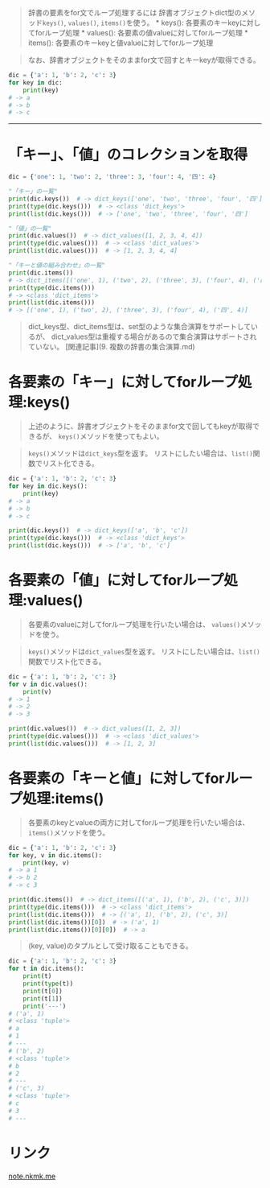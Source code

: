 > 辞書の要素をfor文でループ処理するには
  辞書オブジェクトdict型のメソッド`keys()`, `values()`, `items()`を使う。
    * keys():   各要素のキーkeyに対してforループ処理
    * values(): 各要素の値valueに対してforループ処理
    * items():  各要素のキーkeyと値valueに対してforループ処理

> なお、辞書オブジェクトをそのままfor文で回すとキーkeyが取得できる。

```python
dic = {'a': 1, 'b': 2, 'c': 3}
for key in dic:
    print(key)
# -> a
# -> b
# -> c
```

---------------------------------------------------------------------------

# 「キー」、「値」のコレクションを取得

```python
dic = {'one': 1, 'two': 2, 'three': 3, 'four': 4, '四': 4}

"「キー」の一覧"
print(dic.keys())  # -> dict_keys(['one', 'two', 'three', 'four', '四'])
print(type(dic.keys()))  # -> <class 'dict_keys'>
print(list(dic.keys()))  # -> ['one', 'two', 'three', 'four', '四']

"「値」の一覧"
print(dic.values())  # -> dict_values([1, 2, 3, 4, 4])
print(type(dic.values()))  # -> <class 'dict_values'>
print(list(dic.values()))  # -> [1, 2, 3, 4, 4]

"「キーと値の組み合わせ」の一覧"
print(dic.items())
# -> dict_items([('one', 1), ('two', 2), ('three', 3), ('four', 4), ('四', 4)])
print(type(dic.items()))
# -> <class 'dict_items'>
print(list(dic.items()))
# -> [('one', 1), ('two', 2), ('three', 3), ('four', 4), ('四', 4)]
```

> dict_keys型、dict_items型は、set型のような集合演算をサポートしているが、
  dict_values型は重複する場合があるので集合演算はサポートされていない。
[関連記事](9. 複数の辞書の集合演算.md)

# 各要素の「キー」に対してforループ処理:keys()

> 上述のように、辞書オブジェクトをそのままfor文で回してもkeyが取得できるが、
  `keys()`メソッドを使ってもよい。

> `keys()`メソッドは`dict_keys`型を返す。
> リストにしたい場合は、`list()`関数でリスト化できる。

```python
dic = {'a': 1, 'b': 2, 'c': 3}
for key in dic.keys():
    print(key)
# -> a
# -> b
# -> c

print(dic.keys())  # -> dict_keys(['a', 'b', 'c'])
print(type(dic.keys()))  # -> <class 'dict_keys'>
print(list(dic.keys()))  # -> ['a', 'b', 'c']
```

# 各要素の「値」に対してforループ処理:values()

> 各要素のvalueに対してforループ処理を行いたい場合は、
  `values()`メソッドを使う。

> `keys()`メソッドは`dict_values`型を返す。
> リストにしたい場合は、`list()`関数でリスト化できる。

```python
dic = {'a': 1, 'b': 2, 'c': 3}
for v in dic.values():
    print(v)
# -> 1
# -> 2
# -> 3

print(dic.values())  # -> dict_values([1, 2, 3])
print(type(dic.values()))  # -> <class 'dict_values'>
print(list(dic.values()))  # -> [1, 2, 3]
```

# 各要素の「キーと値」に対してforループ処理:items()

> 各要素のkeyとvalueの両方に対してforループ処理を行いたい場合は、
  `items()`メソッドを使う。

```python
dic = {'a': 1, 'b': 2, 'c': 3}
for key, v in dic.items():
    print(key, v)
# -> a 1
# -> b 2
# -> c 3

print(dic.items())  # -> dict_items([('a', 1), ('b', 2), ('c', 3)])
print(type(dic.items()))  # -> <class 'dict_items'>
print(list(dic.items()))  # -> [('a', 1), ('b', 2), ('c', 3)]
print(list(dic.items())[0])  # -> ('a', 1)
print(list(dic.items())[0][0])  # -> a

```

> (key, value)のタプルとして受け取ることもできる。

```python
dic = {'a': 1, 'b': 2, 'c': 3}
for t in dic.items():
    print(t)
    print(type(t))
    print(t[0])
    print(t[1])
    print('---')
# ('a', 1)
# <class 'tuple'>
# a
# 1
# ---
# ('b', 2)
# <class 'tuple'>
# b
# 2
# ---
# ('c', 3)
# <class 'tuple'>
# c
# 3
# ---
```

# リンク

[note.nkmk.me](https://note.nkmk.me/python-dict-keys-values-items/)
